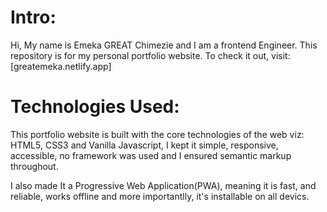 # Intro:
Hi, My name is Emeka GREAT Chimezie and I am a frontend Engineer. This repository is for my personal portfolio website. To check it out, visit: [greatemeka.netlify.app]

# Technologies Used:
This portfolio website is built with the core technologies of the web viz: HTML5, CSS3 and Vanilla Javascript, I kept it simple, responsive, accessible, no framework was used and I ensured semantic markup throughout.

I also made It a Progressive Web Application(PWA), meaning it is fast, and reliable, works offline and more importantlly, it's installable on all devics.
